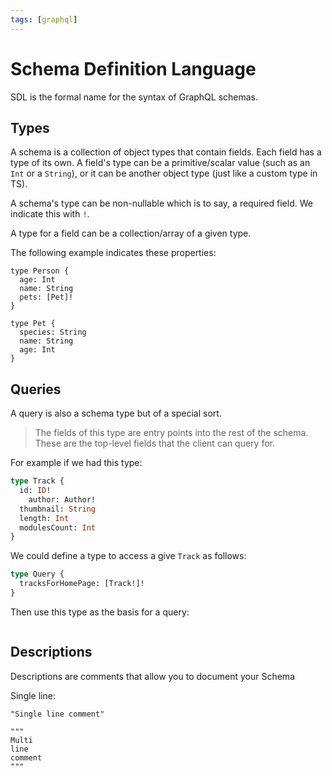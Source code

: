 ```yaml
---
tags: [graphql]
---
```


# Schema Definition Language

SDL is the formal name for the syntax of GraphQL schemas.

## Types

A schema is a collection of object types that contain fields. Each field has a
type of its own. A field's type can be a primitive/scalar value (such as an
`Int` or a `String`), or it can be another object type (just like a custom type
in TS).

A schema's type can be non-nullable which is to say, a required field. We
indicate this with `!`.

A type for a field can be a collection/array of a given type.

The following example indicates these properties:

```gql
type Person {
  age: Int
  name: String
  pets: [Pet]!
}

type Pet {
  species: String
  name: String
  age: Int
}
```

## Queries

A query is also a schema type but of a special sort.

> The fields of this type are entry points into the rest of the schema. These
> are the top-level fields that the client can query for.

For example if we had this type:

```graphql
type Track {
  id: ID!
    author: Author!
  thumbnail: String
  length: Int
  modulesCount: Int
}
```

We could define a type to access a give `Track` as follows:

```graphql
type Query {
  tracksForHomePage: [Track!]!
}
```

Then use this type as the basis for a query:

```

```

## Descriptions

Descriptions are comments that allow you to document your Schema

Single line:

```gql
"Single line comment"
```

```gql
"""
Multi
line
comment
"""
```
